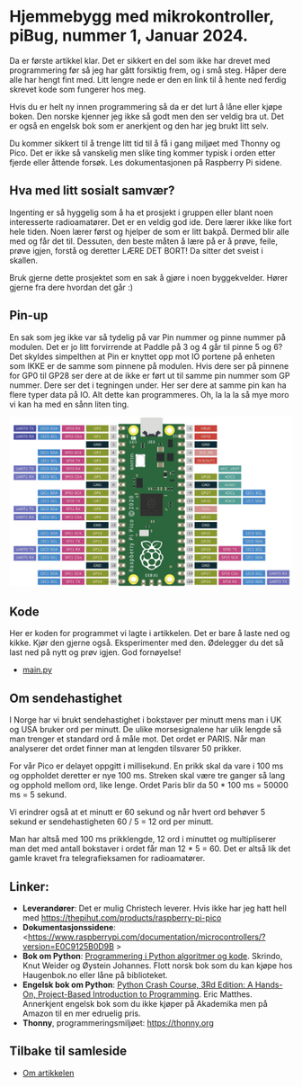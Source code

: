 # Hjemmebygg med mikrokontroller, piBug, nummer 1, Januar 2024.

Da er første artikkel klar. Det er sikkert en del som ikke har drevet med programmering før så jeg har gått forsiktig frem, og i små steg. Håper dere alle har hengt fint med. Litt lengre nede er den en link til å hente ned ferdig skrevet kode som fungerer hos meg.

Hvis du er helt ny innen programmering så da er det lurt å låne eller kjøpe boken. Den norske kjenner jeg ikke så godt men den ser veldig bra ut. Det er også en engelsk bok som er anerkjent og den har jeg brukt litt selv.

Du kommer sikkert til å trenge litt tid til å få i gang miljøet med Thonny og Pico. Det er ikke så vanskelig men slike ting kommer typisk i orden etter fjerde eller åttende forsøk. Les dokumentasjonen på Raspberry Pi sidene.

## Hva med litt sosialt samvær?

Ingenting er så hyggelig som å ha et prosjekt i gruppen eller blant noen interesserte radioamatører. Det er en veldig god ide. Dere lærer ikke like fort hele tiden. Noen lærer først og hjelper de som er litt bakpå. Dermed blir alle med og får det til. Dessuten, den beste måten å lære på er å prøve, feile, prøve igjen, forstå og deretter LÆRE DET BORT! Da sitter det sveist i skallen.

Bruk gjerne dette prosjektet som en sak å gjøre i noen byggekvelder. Hører gjerne fra dere hvordan det går :)

## Pin-up

En sak som jeg ikke var så tydelig på var Pin nummer og pinne nummer på modulen. Det er jo litt forvirrende at Paddle på 3 og 4 går til pinne 5 og 6? Det skyldes simpelthen at Pin er knyttet opp mot IO portene på enheten som IKKE er de samme som pinnene på modulen. Hvis dere ser på pinnene for GP0 til GP28 ser dere at de ikke er ført ut til samme pin nummer som GP nummer. Dere ser det i tegningen under. Her ser dere at samme pin kan ha flere typer data på IO. Alt dette kan programmeres. Oh, la la la så mye moro vi kan ha med en sånn liten ting.

<img src="https://raw.githubusercontent.com/LA9IHA/piBug/main/bullen/assets/pinout.jpeg">


## Kode
Her er koden for programmet vi lagte i artikkelen. Det er bare å laste ned og kikke. Kjør den gjerne også. Eksperimenter med den. Ødelegger du det så last ned på nytt og prøv igjen. God fornøyelse!

* <a href="https://github.com/LA9IHA/piBug/blob/main/bullen/artikler/1%20-%20Polling/main.py">main.py</a>

## Om sendehastighet
I Norge har vi brukt sendehastighet i bokstaver per minutt mens man i UK og USA bruker ord per minutt. De ulike morsesignalene har ulik lengde så man trenger et standard ord å måle mot. Det ordet er PARIS. Når man analyserer det ordet finner man at lengden tilsvarer 50 prikker.

For vår Pico er delayet oppgitt i millisekund. En prikk skal da vare i 100 ms og oppholdet deretter er nye 100 ms. Streken skal være tre ganger så lang og opphold mellom ord, like lenge. Ordet Paris blir da 50 * 100 ms = 50000 ms = 5 sekund.

Vi erindrer også at et minutt er 60 sekund og når hvert ord behøver 5 sekund er sendehastigheten 60 / 5 = 12 ord per minutt.

Man har altså med 100 ms prikklengde, 12 ord i minuttet og multipliserer man det med antall bokstaver i ordet får man 12 * 5 = 60. Det er altså lik det gamle kravet fra telegrafieksamen for radioamatører.

## Linker:
- **Leverandører**: Det er mulig Christech leverer. Hvis ikke har jeg hatt hell med <https://thepihut.com/products/raspberry-pi-pico>
- **Dokumentasjonssidene**: <https://www.raspberrypi.com/documentation/microcontrollers/?version=E0C9125B0D9B >
- **Bok om Python**: <a href="https://www.akademika.no/skoleboker/barne-og-ungdomsboker-motvillige-lesere/programmering-i-python/9788269333008" target="_blank">Programmering i Python algoritmer og kode</a>. Skrindo, Knut Weider og Øystein Johannes. Flott norsk bok som du kan kjøpe hos Haugenbok.no eller låne på biblioteket. 
- **Engelsk bok om Python**: <a href="https://www.amazon.co.uk/Python-Crash-Course-3Rd-Matthes/dp/1718502702/" target="_blank">Python Crash Course, 3Rd Edition: A Hands-On, Project-Based Introduction to Programming</a>. Eric Matthes. Annerkjent engelsk bok som du ikke kjøper på Akademika men på Amazon til en mer edruelig pris.
- **Thonny**, programmeringsmiljøet: <https://thonny.org>



## Tilbake til samleside
* <a href="https://github.com/LA9IHA/piBug/blob/main/bullen/">Om artikkelen</a>
